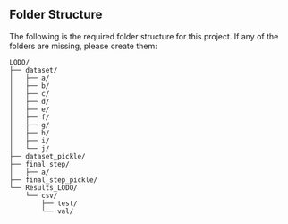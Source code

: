 ## Folder Structure

The following is the required folder structure for this project. If any of the folders are missing, please create them:

```
LODO/
├── dataset/
│   ├── a/
│   ├── b/
│   ├── c/
│   ├── d/
│   ├── e/
│   ├── f/
│   ├── g/
│   ├── h/
│   ├── i/
│   └── j/
├── dataset_pickle/
├── final_step/
│   ├── a/
├── final_step_pickle/
└── Results_LODO/
    └── csv/
        ├── test/
        └── val/
```
